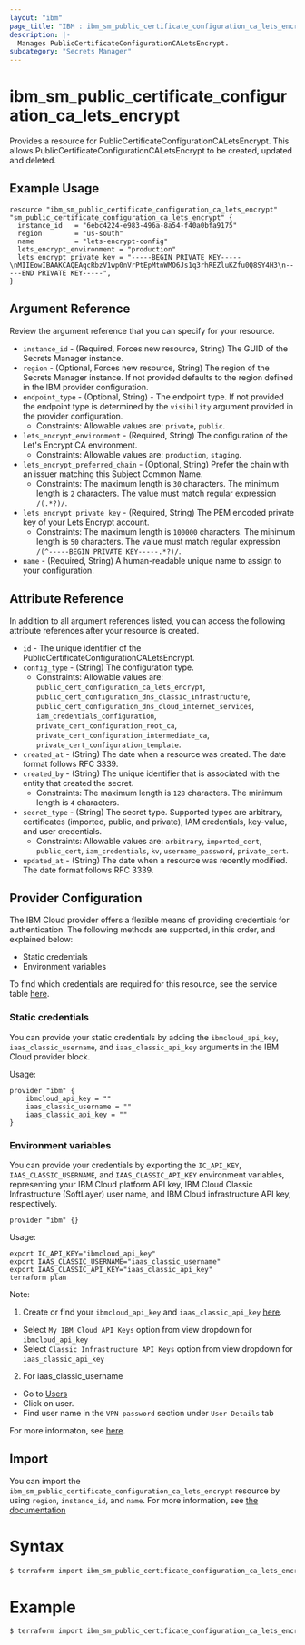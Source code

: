 ```yaml
---
layout: "ibm"
page_title: "IBM : ibm_sm_public_certificate_configuration_ca_lets_encrypt"
description: |-
  Manages PublicCertificateConfigurationCALetsEncrypt.
subcategory: "Secrets Manager"
---
```


# ibm_sm_public_certificate_configuration_ca_lets_encrypt

Provides a resource for PublicCertificateConfigurationCALetsEncrypt. This allows PublicCertificateConfigurationCALetsEncrypt to be created, updated and deleted.

## Example Usage

```hcl
resource "ibm_sm_public_certificate_configuration_ca_lets_encrypt" "sm_public_certificate_configuration_ca_lets_encrypt" {
  instance_id   = "6ebc4224-e983-496a-8a54-f40a0bfa9175"
  region        = "us-south"
  name          = "lets-encrypt-config"
  lets_encrypt_environment = "production"
  lets_encrypt_private_key = "-----BEGIN PRIVATE KEY-----\nMIIEowIBAAKCAQEAqcRbzV1wp0nVrPtEpMtnWMO6Js1q3rhREZluKZfu0Q8SY4H3\n-----END PRIVATE KEY-----",
}
```

## Argument Reference

Review the argument reference that you can specify for your resource.

* `instance_id` - (Required, Forces new resource, String) The GUID of the Secrets Manager instance.
* `region` - (Optional, Forces new resource, String) The region of the Secrets Manager instance. If not provided defaults to the region defined in the IBM provider configuration.
* `endpoint_type` - (Optional, String) - The endpoint type. If not provided the endpoint type is determined by the `visibility` argument provided in the provider configuration.
  * Constraints: Allowable values are: `private`, `public`.
* `lets_encrypt_environment` - (Required, String) The configuration of the Let's Encrypt CA environment.
  * Constraints: Allowable values are: `production`, `staging`.
* `lets_encrypt_preferred_chain` - (Optional, String) Prefer the chain with an issuer matching this Subject Common Name.
  * Constraints: The maximum length is `30` characters. The minimum length is `2` characters. The value must match regular expression `/(.*?)/`.
* `lets_encrypt_private_key` - (Required, String) The PEM encoded private key of your Lets Encrypt account.
  * Constraints: The maximum length is `100000` characters. The minimum length is `50` characters. The value must match regular expression `/(^-----BEGIN PRIVATE KEY-----.*?)/`.
* `name` - (Required, String) A human-readable unique name to assign to your configuration.

## Attribute Reference

In addition to all argument references listed, you can access the following attribute references after your resource is created.

* `id` - The unique identifier of the PublicCertificateConfigurationCALetsEncrypt.
* `config_type` - (String) The configuration type.
  * Constraints: Allowable values are: `public_cert_configuration_ca_lets_encrypt`, `public_cert_configuration_dns_classic_infrastructure`, `public_cert_configuration_dns_cloud_internet_services`, `iam_credentials_configuration`, `private_cert_configuration_root_ca`, `private_cert_configuration_intermediate_ca`, `private_cert_configuration_template`.
* `created_at` - (String) The date when a resource was created. The date format follows RFC 3339.
* `created_by` - (String) The unique identifier that is associated with the entity that created the secret.
  * Constraints: The maximum length is `128` characters. The minimum length is `4` characters.
* `secret_type` - (String) The secret type. Supported types are arbitrary, certificates (imported, public, and private), IAM credentials, key-value, and user credentials.
  * Constraints: Allowable values are: `arbitrary`, `imported_cert`, `public_cert`, `iam_credentials`, `kv`, `username_password`, `private_cert`.
* `updated_at` - (String) The date when a resource was recently modified. The date format follows RFC 3339.

## Provider Configuration

The IBM Cloud provider offers a flexible means of providing credentials for authentication. The following methods are supported, in this order, and explained below:

- Static credentials
- Environment variables

To find which credentials are required for this resource, see the service table [here](https://cloud.ibm.com/docs/ibm-cloud-provider-for-terraform?topic=ibm-cloud-provider-for-terraform-provider-reference#required-parameters).

### Static credentials

You can provide your static credentials by adding the `ibmcloud_api_key`, `iaas_classic_username`, and `iaas_classic_api_key` arguments in the IBM Cloud provider block.

Usage:
```
provider "ibm" {
    ibmcloud_api_key = ""
    iaas_classic_username = ""
    iaas_classic_api_key = ""
}
```

### Environment variables

You can provide your credentials by exporting the `IC_API_KEY`, `IAAS_CLASSIC_USERNAME`, and `IAAS_CLASSIC_API_KEY` environment variables, representing your IBM Cloud platform API key, IBM Cloud Classic Infrastructure (SoftLayer) user name, and IBM Cloud infrastructure API key, respectively.

```
provider "ibm" {}
```

Usage:
```
export IC_API_KEY="ibmcloud_api_key"
export IAAS_CLASSIC_USERNAME="iaas_classic_username"
export IAAS_CLASSIC_API_KEY="iaas_classic_api_key"
terraform plan
```

Note:

1. Create or find your `ibmcloud_api_key` and `iaas_classic_api_key` [here](https://cloud.ibm.com/iam/apikeys).
  - Select `My IBM Cloud API Keys` option from view dropdown for `ibmcloud_api_key`
  - Select `Classic Infrastructure API Keys` option from view dropdown for `iaas_classic_api_key`
2. For iaas_classic_username
  - Go to [Users](https://cloud.ibm.com/iam/users)
  - Click on user.
  - Find user name in the `VPN password` section under `User Details` tab

For more informaton, see [here](https://registry.terraform.io/providers/IBM-Cloud/ibm/latest/docs#authentication).

## Import

You can import the `ibm_sm_public_certificate_configuration_ca_lets_encrypt` resource by using `region`, `instance_id`, and `name`.
For more information, see [the documentation](https://cloud.ibm.com/docs/secrets-manager)

# Syntax
```bash
$ terraform import ibm_sm_public_certificate_configuration_ca_lets_encrypt.sm_public_certificate_configuration_ca_lets_encrypt <region>/<instance_id>/<name>
```

# Example
```bash
$ terraform import ibm_sm_public_certificate_configuration_ca_lets_encrypt.sm_public_certificate_configuration_ca_lets_encrypt us-east/6ebc4224-e983-496a-8a54-f40a0bfa9175/lets-encrypt-config
```
